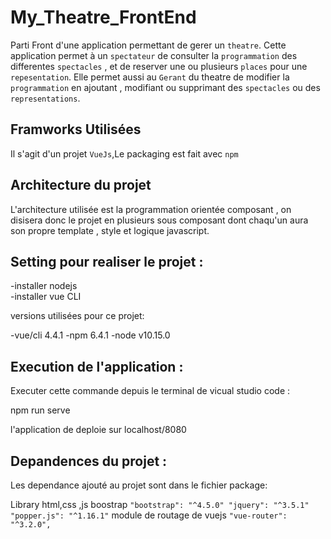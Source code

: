My_Theatre_FrontEnd
=========================

Parti Front d'une application permettant de gerer un `theatre`.
Cette application permet à un `spectateur` de consulter la `programmation` des differentes `spectacles` , et de reserver une ou plusieurs `places` pour une `repesentation`.
Elle permet aussi au `Gerant` du theatre de modifier la `programmation` en ajoutant , modifiant ou supprimant des `spectacles` ou des `representations`.


Framworks Utilisées
------------------------

Il s'agit d'un projet `VueJs`,Le packaging est fait avec `npm`

Architecture du projet
------------------------

L'architecture utilisée est la programmation orientée composant , on disisera donc le projet en plusieurs sous composant dont chaqu'un aura son propre template , style et logique javascript.

Setting pour realiser le projet :
------------------------

 
-installer nodejs  
-installer vue CLI 

versions utilisées pour ce projet:

-vue/cli 4.4.1
-npm 6.4.1
-node v10.15.0


Execution de l'application :
------------------------

Executer cette commande depuis le terminal de vicual studio code :

npm run serve

l'application de deploie sur localhost/8080


Depandences du projet :
------------------------

Les dependance ajouté au projet sont dans le fichier package:

Library html,css ,js boostrap
    ```
    "bootstrap": "^4.5.0"
    "jquery": "^3.5.1"
    "popper.js": "^1.16.1"
    ```
module de routage de vuejs
    ```
    "vue-router": "^3.2.0",
    ```

